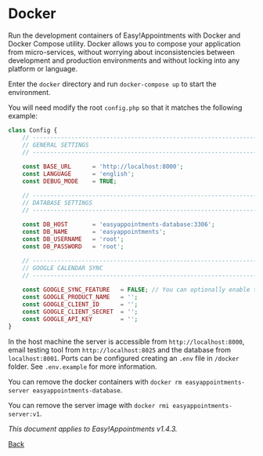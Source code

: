 # Docker

Run the development containers of Easy!Appointments with Docker and Docker Compose utility. Docker allows you to compose 
your application from micro-services, without worrying about inconsistencies between development and production 
environments and without locking into any platform or language. 

Enter the `docker` directory and run `docker-compose up` to start the environment. 

You will need modify the root `config.php` so that it matches the following example: 

```php 
class Config {
    // ------------------------------------------------------------------------
    // GENERAL SETTINGS
    // ------------------------------------------------------------------------
    
    const BASE_URL      = 'http://localhost:8000'; 
    const LANGUAGE      = 'english';
    const DEBUG_MODE    = TRUE;

    // ------------------------------------------------------------------------
    // DATABASE SETTINGS
    // ------------------------------------------------------------------------
    
    const DB_HOST       = 'easyappointments-database:3306';
    const DB_NAME       = 'easyappointments';
    const DB_USERNAME   = 'root';
    const DB_PASSWORD   = 'root';

    // ------------------------------------------------------------------------
    // GOOGLE CALENDAR SYNC
    // ------------------------------------------------------------------------
    
    const GOOGLE_SYNC_FEATURE   = FALSE; // You can optionally enable the Google Sync feature. 
    const GOOGLE_PRODUCT_NAME   = '';
    const GOOGLE_CLIENT_ID      = '';
    const GOOGLE_CLIENT_SECRET  = '';
    const GOOGLE_API_KEY        = '';
}
```

In the host machine the server is accessible from `http://localhost:8000`,  email testing tool from `http://localhost:8025` and the database from `localhost:8001`. Ports can be configured creating an `.env` file in `/docker` folder. See `.env.example` for more information. 

You can remove the docker containers with `docker rm easyappointments-server easyappointments-database`. 

You can remove the server image with `docker rmi easyappointments-server:v1`.

*This document applies to Easy!Appointments v1.4.3.*

[Back](readme.md)
